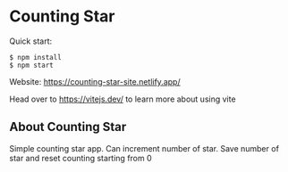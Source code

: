 # Counting Star

Quick start:

```
$ npm install
$ npm start
````

Website: https://counting-star-site.netlify.app/

Head over to https://vitejs.dev/ to learn more about using vite
## About Counting Star

Simple counting star app.
Can increment number of star.
Save number of star and reset counting starting from 0
